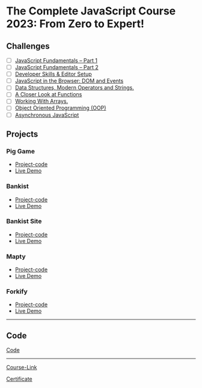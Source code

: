 # The Complete JavaScript Course 2023: From Zero to Expert!

## Challenges

- [ ] [JavaScript Fundamentals – Part 1 ]()
- [ ] [JavaScript Fundamentals – Part 2]()
- [ ] [Developer Skills & Editor Setup ]()
- [ ] [JavaScript in the Browser: DOM and Events]()
- [ ] [Data Structures, Modern Operators and Strings.]()
- [ ] [A Closer Look at Functions]()
- [ ] [Working With Arrays.]()
- [ ] [Object Oriented Programming (OOP)]()
- [ ] [Asynchronous JavaScript]()

## Projects

### Pig Game

- [Project-code]()
- [Live Demo]()

### Bankist

- [Project-code]()
- [Live Demo]()

### Bankist Site

- [Project-code]()
- [Live Demo]()

### Mapty

- [Project-code]()
- [Live Demo]()

### Forkify

- [Project-code]()
- [Live Demo]()

---

## Code

[Code](Code)

---

[Course-Link]()<br>

[Certificate]()
<img src='' />